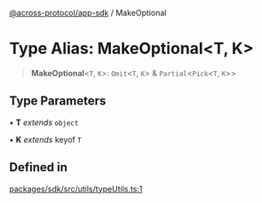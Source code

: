 [@across-protocol/app-sdk](../README.md) / MakeOptional

# Type Alias: MakeOptional\<T, K\>

> **MakeOptional**\<`T`, `K`\>: `Omit`\<`T`, `K`\> & `Partial`\<`Pick`\<`T`, `K`\>\>

## Type Parameters

• **T** *extends* `object`

• **K** *extends* keyof `T`

## Defined in

[packages/sdk/src/utils/typeUtils.ts:1](https://github.com/across-protocol/toolkit/blob/d027d7c23e7230b7b5f439570f9efd60c1d715ce/packages/sdk/src/utils/typeUtils.ts#L1)
